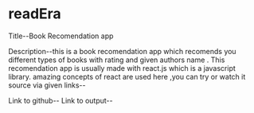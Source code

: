 # readEra
 Title--Book Recomendation app

 Description--this is a book recomendation app which recomends you different types of books with rating 
 and given authors name . This recomendation app is usually made with react.js which is a javascript library.
 amazing concepts of react are used here ,you can try or watch it source via given links--

 Link to github--
 Link to output--

